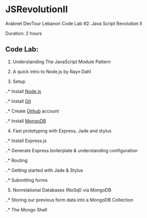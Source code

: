 JSRevolutionII
==============

Arabnet DevTour Lebanon Code Lab #2: Java Script Revolution II

Duration: 2 hours

Code Lab:
-----------
1. Understanding The JavaScript Module Pattern

2. A quick intro to Node.js by Rayn Dahl 

3. Setup

..* Install [Node.js](http://nodejs.org/download/)

..* Install [Git](http://git-scm.com/book/en/Getting-Started-Installing-Git)

..* Create [Github](https://github.com/) account

..* Install [MongoDB](http://docs.mongodb.org/manual/installation/)

4. Fast prototyping with Express, Jade and stylus

..* Install Express.js

..* Generate Express boilerplate & understanding configuration

..* Routing

..* Getting started with Jade & Stylus

..* Submitting forms

5. Nonrelational Databases (NoSql) via MongoDB

..* Storing our previous form data into a MongoDB Collection

..* The Mongo Shell

